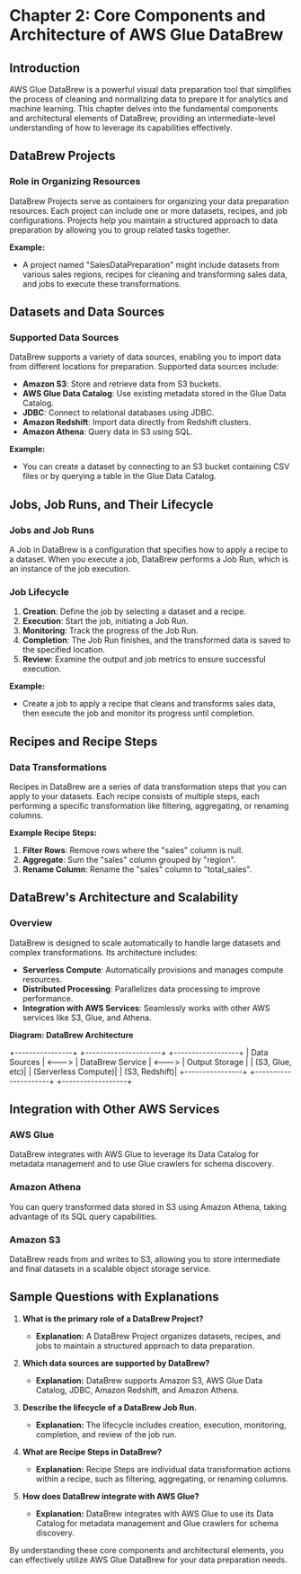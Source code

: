 # Chapter 2: Core Components and Architecture of AWS Glue DataBrew

## Introduction

AWS Glue DataBrew is a powerful visual data preparation tool that simplifies the process of cleaning and normalizing data to prepare it for analytics and machine learning. This chapter delves into the fundamental components and architectural elements of DataBrew, providing an intermediate-level understanding of how to leverage its capabilities effectively.

## DataBrew Projects

### Role in Organizing Resources

DataBrew Projects serve as containers for organizing your data preparation resources. Each project can include one or more datasets, recipes, and job configurations. Projects help you maintain a structured approach to data preparation by allowing you to group related tasks together.

**Example:**
- A project named "SalesDataPreparation" might include datasets from various sales regions, recipes for cleaning and transforming sales data, and jobs to execute these transformations.

## Datasets and Data Sources

### Supported Data Sources

DataBrew supports a variety of data sources, enabling you to import data from different locations for preparation. Supported data sources include:

- **Amazon S3**: Store and retrieve data from S3 buckets.
- **AWS Glue Data Catalog**: Use existing metadata stored in the Glue Data Catalog.
- **JDBC**: Connect to relational databases using JDBC.
- **Amazon Redshift**: Import data directly from Redshift clusters.
- **Amazon Athena**: Query data in S3 using SQL.

**Example:**
- You can create a dataset by connecting to an S3 bucket containing CSV files or by querying a table in the Glue Data Catalog.

## Jobs, Job Runs, and Their Lifecycle

### Jobs and Job Runs

A Job in DataBrew is a configuration that specifies how to apply a recipe to a dataset. When you execute a job, DataBrew performs a Job Run, which is an instance of the job execution.

### Job Lifecycle

1. **Creation**: Define the job by selecting a dataset and a recipe.
2. **Execution**: Start the job, initiating a Job Run.
3. **Monitoring**: Track the progress of the Job Run.
4. **Completion**: The Job Run finishes, and the transformed data is saved to the specified location.
5. **Review**: Examine the output and job metrics to ensure successful execution.

**Example:**
- Create a job to apply a recipe that cleans and transforms sales data, then execute the job and monitor its progress until completion.

## Recipes and Recipe Steps

### Data Transformations

Recipes in DataBrew are a series of data transformation steps that you can apply to your datasets. Each recipe consists of multiple steps, each performing a specific transformation like filtering, aggregating, or renaming columns.

**Example Recipe Steps:**
1. **Filter Rows**: Remove rows where the "sales" column is null.
2. **Aggregate**: Sum the "sales" column grouped by "region".
3. **Rename Column**: Rename the "sales" column to "total_sales".

## DataBrew's Architecture and Scalability

### Overview

DataBrew is designed to scale automatically to handle large datasets and complex transformations. Its architecture includes:

- **Serverless Compute**: Automatically provisions and manages compute resources.
- **Distributed Processing**: Parallelizes data processing to improve performance.
- **Integration with AWS Services**: Seamlessly works with other AWS services like S3, Glue, and Athena.

**Diagram: DataBrew Architecture**

+----------------+       +---------------------+       +------------------+
|  Data Sources  | <---> |   DataBrew Service  | <---> | Output Storage  |
| (S3, Glue, etc)|       | (Serverless Compute)|       |   (S3, Redshift)|
+----------------+       +---------------------+       +------------------+


## Integration with Other AWS Services

### AWS Glue

DataBrew integrates with AWS Glue to leverage its Data Catalog for metadata management and to use Glue crawlers for schema discovery.

### Amazon Athena

You can query transformed data stored in S3 using Amazon Athena, taking advantage of its SQL query capabilities.

### Amazon S3

DataBrew reads from and writes to S3, allowing you to store intermediate and final datasets in a scalable object storage service.

## Sample Questions with Explanations

1. **What is the primary role of a DataBrew Project?**
   - **Explanation:** A DataBrew Project organizes datasets, recipes, and jobs to maintain a structured approach to data preparation.

2. **Which data sources are supported by DataBrew?**
   - **Explanation:** DataBrew supports Amazon S3, AWS Glue Data Catalog, JDBC, Amazon Redshift, and Amazon Athena.

3. **Describe the lifecycle of a DataBrew Job Run.**
   - **Explanation:** The lifecycle includes creation, execution, monitoring, completion, and review of the job run.

4. **What are Recipe Steps in DataBrew?**
   - **Explanation:** Recipe Steps are individual data transformation actions within a recipe, such as filtering, aggregating, or renaming columns.

5. **How does DataBrew integrate with AWS Glue?**
   - **Explanation:** DataBrew integrates with AWS Glue to use its Data Catalog for metadata management and Glue crawlers for schema discovery.

By understanding these core components and architectural elements, you can effectively utilize AWS Glue DataBrew for your data preparation needs.